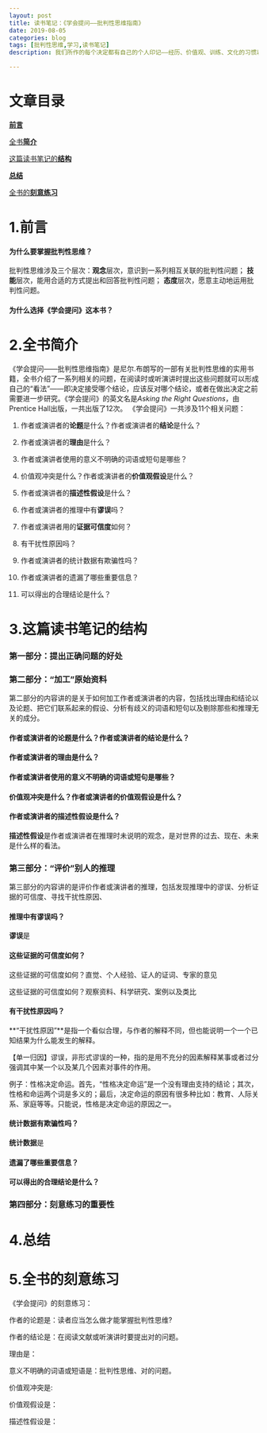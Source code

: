 ```yaml
---
layout: post
title: 读书笔记：《学会提问——批判性思维指南》
date: 2019-08-05
categories: blog
tags: [批判性思维,学习,读书笔记]
description: 我们所作的每个决定都有自己的个人印记——经历、价值观、训练、文化的习惯以及个人理想。 

---
```




# 文章目录 #

[**前言**](#前言#)


[全书**简介**](#全书简介)


[这篇读书笔记的**结构**](#这篇读书笔记的结构)


[**总结**](#总结)


[全书的**刻意练习**](#全书的刻意练习)



# 1.前言 #

#### 为什么要掌握批判性思维？ ####
 

批判性思维涉及三个层次：**观念**层次，意识到一系列相互关联的批判性问题； **技能**层次，能用合适的方式提出和回答批判性问题； **态度**层次，愿意主动地运用批判性问题。

#### 为什么选择《学会提问》这本书？ ####






# 2.全书简介 #


《学会提问——批判性思维指南》是尼尔.布朗写的一部有关批判性思维的实用书籍，全书介绍了一系列相关的问题，在阅读时或听演讲时提出这些问题就可以形成自己的“看法”——即决定接受哪个结论，应该反对哪个结论，或者在做出决定之前需要进一步研究。《学会提问》的英文名是*Asking the Right Questions*，由Prentice Hall出版，一共出版了12次。
《学会提问》一共涉及11个相关问题：

   1. 作者或演讲者的**论题**是什么？作者或演讲者的**结论**是什么？
   
   2. 作者或演讲者的**理由**是什么？
   
   3. 作者或演讲者使用的意义不明确的词语或短句是哪些？
   
   4. 价值观冲突是什么？作者或演讲者的**价值观假设**是什么？
   
   5. 作者或演讲者的**描述性假设**是什么？
   
   
   6. 作者或演讲者的推理中有**谬误**吗？
   
   7. 作者或演讲者用的**证据可信度**如何？
   
   8. 有干扰性原因吗？
   
   9. 作者或演讲者的统计数据有欺骗性吗？
   
   10. 作者或演讲者的遗漏了哪些重要信息？

   11. 可以得出的合理结论是什么？
   



#  3.这篇读书笔记的结构 #



### 第一部分：提出正确问题的好处 ###


### 第二部分：“加工”原始资料 ###

第二部分的内容讲的是关于如何加工作者或演讲者的内容，包括找出理由和结论以及论题、把它们联系起来的假设、分析有歧义的词语和短句以及剔除那些和推理无关的成分。

#### 作者或演讲者的**论题**是什么？作者或演讲者的**结论**是什么？ ###
   
#### 作者或演讲者的**理由**是什么？ ###
   
#### 作者或演讲者使用的意义不明确的词语或短句是哪些？ ###
   
#### 价值观冲突是什么？作者或演讲者的**价值观假设**是什么？ ###
   
#### 作者或演讲者的**描述性假设**是什么？ ###

**描述性假设**是作者或演讲者在推理时未说明的观念，是对世界的过去、现在、未来是什么样的看法。
### 第三部分：“评价”别人的推理 ###

第三部分的内容讲的是评价作者或演讲者的推理，包括发现推理中的谬误、分析证据的可信度、寻找干扰性原因、

#### 推理中有谬误吗？ ###

   **谬误**是
#### 这些证据的可信度如何？ ###
   这些证据的可信度如何？直觉、个人经验、证人的证词、专家的意见

   这些证据的可信度如何？观察资料、科学研究、案例以及类比

#### 有干扰性原因吗？ ####

**“干扰性原因”**是指一个看似合理，与作者的解释不同，但也能说明一个一个已知结果为什么能发生的解释。

【单一归因】谬误，非形式谬误的一种，指的是用不充分的因素解释某事或者过分强调其中某一个以及某几个因素对事件的作用。

例子：性格决定命运。首先，“性格决定命运”是一个没有理由支持的结论；其次，性格和命运两个词是多义的；最后，决定命运的原因有很多种比如：教育、人际关系、家庭等等。只能说，性格是决定命运的原因之一。
   
#### 统计数据有欺骗性吗？ ####

**统计数据**是

#### 遗漏了哪些重要信息？ ####


#### 可以得出的合理结论是什么？ ####



   
### 第四部分：刻意练习的重要性 ###







#  4.总结 #





# 5.全书的刻意练习 #

《学会提问》的刻意练习：

作者的论题是：读者应当怎么做才能掌握批判性思维?

作者的结论是：在阅读文献或听演讲时要提出对的问题。

理由是：

意义不明确的词语或短语是：批判性思维、对的问题。

价值观冲突是:

价值观假设是：

描述性假设是：












